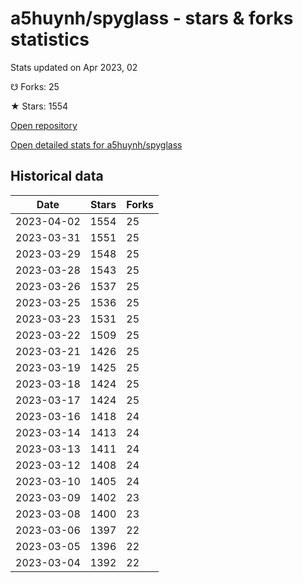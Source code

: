 # a5huynh/spyglass - stars & forks statistics

Stats updated on Apr 2023, 02

☋ Forks: 25

★ Stars: 1554

[Open repository](https://github.com/a5huynh/spyglass)

[Open detailed stats for a5huynh/spyglass](https://reviewgithub.com/rep/a5huynh/spyglass)

## Historical data
| Date | Stars | Forks |
|------|-------|-------|
| 2023-04-02 | 1554 | 25 | 
| 2023-03-31 | 1551 | 25 | 
| 2023-03-29 | 1548 | 25 | 
| 2023-03-28 | 1543 | 25 | 
| 2023-03-26 | 1537 | 25 | 
| 2023-03-25 | 1536 | 25 | 
| 2023-03-23 | 1531 | 25 | 
| 2023-03-22 | 1509 | 25 | 
| 2023-03-21 | 1426 | 25 | 
| 2023-03-19 | 1425 | 25 | 
| 2023-03-18 | 1424 | 25 | 
| 2023-03-17 | 1424 | 25 | 
| 2023-03-16 | 1418 | 24 | 
| 2023-03-14 | 1413 | 24 | 
| 2023-03-13 | 1411 | 24 | 
| 2023-03-12 | 1408 | 24 | 
| 2023-03-10 | 1405 | 24 | 
| 2023-03-09 | 1402 | 23 | 
| 2023-03-08 | 1400 | 23 | 
| 2023-03-06 | 1397 | 22 | 
| 2023-03-05 | 1396 | 22 | 
| 2023-03-04 | 1392 | 22 | 


